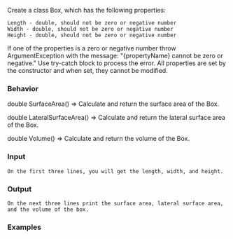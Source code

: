 Create a class Box, which has the following properties:

	Length - double, should not be zero or negative number
	Width - double, should not be zero or negative number
	Height - double, should not be zero or negative number

If one of the properties is a zero or negative number throw ArgumentException with the message: "{propertyName} cannot be zero or negative." Use try-catch block to process the error. All properties are set by the constructor and when set, they cannot be modified.

### Behavior

double SurfaceArea()
=> Calculate and return the surface area of the Box.

double LateralSurfaceArea()
=> Calculate and return the lateral surface area of the Box.

double Volume()
=> Calculate and return the volume of the Box.

### Input

	On the first three lines, you will get the length, width, and height. 
### Output

	On the next three lines print the surface area, lateral surface area, and the volume of the box.

### Examples

